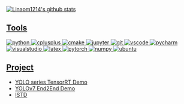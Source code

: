 <!-- 
Here is Linaom1214 <a href="https://linaom1214.github.io/"> Personal Information </a>
-->

<p>
<a href="https://github.com/Linaom1214"><img align="center" src="https://github-readme-stats.vercel.app/api?username=Linaom1214&show_icons=true&include_all_commits=true&theme=buefy&hide_border=true" alt="Linaom1214's github stats" />
</p>


## Tools
<p align="left">
  <img alt="python" src="https://img.shields.io/badge/Python-3776AB?style=flat-square&logo=python&logoColor=white" >
  <img alt="cplusplus" src="https://img.shields.io/badge/C%2B%2B-00599C?style=flat-square&logo=c%2B%2B&logoColor=white" >
  <img alt="cmake" src="https://img.shields.io/badge/CMake-064F8C?style=flat-square&logo=cmake&logoColor=white" >
  <img alt="jupyter" src="https://img.shields.io/badge/Jupyter-F37626.svg?&style=flat-square&logo=Jupyter&logoColor=white" >
  <img alt="git" src="https://img.shields.io/badge/Git-F05032?style=flat-square&logo=git&logoColor=white" >
  <img alt="vscode" src="https://img.shields.io/badge/vscode-0078D4?style=flat-square&logo=visual%20studio%20code&logoColor=white" >
  <img alt="pycharm" src="https://img.shields.io/badge/pycharm-0078D4?style=flat-square&logo=pycharm&logoColor=white" >
  <img alt="visualstudio" src="https://img.shields.io/badge/visualstudio-0078D4?style=flat-square&logo=visualstudio&logoColor=white" >
  <img alt="latex" src="https://img.shields.io/badge/LaTeX-47A141?style=flat-square&logo=LaTeX&logoColor=white" >
  <img alt="pytorch" src="https://img.shields.io/badge/PyTorch-EE4C2C?style=flat-square&logo=PyTorch&logoColor=white" >
  <img alt="numpy" src="https://img.shields.io/badge/Numpy-777BB4?style=flat-square&logo=numpy&logoColor=white" >
  <img alt="ubuntu" src="https://img.shields.io/badge/Ubuntu-E95420?style=flat-square&logo=ubuntu&logoColor=white" >
</p>

## Project

- [YOLO series TensorRT Demo](https://github.com/Linaom1214/tensorrt-python) 
- [YOLOv7 End2End Demo](https://colab.research.google.com/drive/1JVC7Z_9163L7QL6SNxMyNeBCeFZpfqwc?usp=sharing)
- [ISTD](https://github.com/Linaom1214/Infrared-detect-by-segmentation) 
